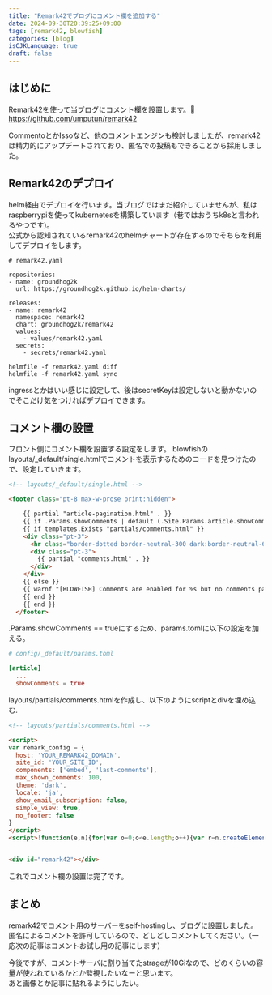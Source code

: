 ```yaml
---
title: "Remark42でブログにコメント欄を追加する"
date: 2024-09-30T20:39:25+09:00
tags: [remark42, blowfish]
categories: [blog]
isCJKLanguage: true
draft: false
---
```


## はじめに

Remark42を使って当ブログにコメント欄を設置します。:pray:  
<https://github.com/umputun/remark42>

CommentoとかIssoなど、他のコメントエンジンも検討しましたが、remark42は精力的にアップデートされており、匿名での投稿もできることから採用しました。

## Remark42のデプロイ

helm経由でデプロイを行います。当ブログではまだ紹介していませんが、私はraspberrypiを使ってkubernetesを構築しています（巷ではおうちk8sと言われるやつです)。  
公式から認知されているremark42のhelmチャートが存在するのでそちらを利用してデプロイをします。

```
# remark42.yaml

repositories:
- name: groundhog2k
  url: https://groundhog2k.github.io/helm-charts/

releases:
- name: remark42
  namespace: remark42
  chart: groundhog2k/remark42
  values:
    - values/remark42.yaml
  secrets:
    - secrets/remark42.yaml
```

```
helmfile -f remark42.yaml diff
helmfile -f remark42.yaml sync
```

ingressとかはいい感じに設定して、後はsecretKeyは設定しないと動かないのでそこだけ気をつければデプロイできます。

## コメント欄の設置

フロント側にコメント欄を設置する設定をします。
blowfishのlayouts/_default/single.htmlでコメントを表示するためのコードを見つけたので、設定していきます。

```html
<!-- layouts/_default/single.html -->

<footer class="pt-8 max-w-prose print:hidden">

    {{ partial "article-pagination.html" . }}
    {{ if .Params.showComments | default (.Site.Params.article.showComments | default false) }}
    {{ if templates.Exists "partials/comments.html" }}
    <div class="pt-3">
      <hr class="border-dotted border-neutral-300 dark:border-neutral-600" />
      <div class="pt-3">
        {{ partial "comments.html" . }}
      </div>
    </div>
    {{ else }}
    {{ warnf "[BLOWFISH] Comments are enabled for %s but no comments partial exists." .File.Path }}
    {{ end }}
    {{ end }}
  </footer>
```

.Params.showComments == trueにするため、params.tomlに以下の設定を加える。

```toml
# config/_default/params.toml 

[article]
  ...
  showComments = true
```

layouts/partials/comments.htmlを作成し、以下のようにscriptとdivを埋め込む.

```html
<!-- layouts/partials/comments.html -->

<script>
var remark_config = {
  host: 'YOUR_REMARK42_DOMAIN',
  site_id: 'YOUR_SITE_ID',
  components: ['embed', 'last-comments'],
  max_shown_comments: 100,
  theme: 'dark',
  locale: 'ja',
  show_email_subscription: false,
  simple_view: true,
  no_footer: false
}
</script>
<script>!function(e,n){for(var o=0;o<e.length;o++){var r=n.createElement("script"),c=".js",d=n.head||n.body;"noModule"in r?(r.type="module",c=".mjs"):r.async=!0,r.defer=!0,r.src=remark_config.host+"/web/"+e[o]+c,d.appendChild(r)}}(remark_config.components||["embed"],document);</script>


<div id="remark42"></div>
```

これでコメント欄の設置は完了です。

## まとめ

remark42でコメント用のサーバーをself-hostingし、ブログに設置しました。  
匿名によるコメントを許可しているので、どしどしコメントしてください。（一応次の記事はコメントお試し用の記事にします）

今後ですが、コメントサーバに割り当てたstrageが10Giなので、どのくらいの容量が使われているかとか監視したいなーと思います。  
あと画像とか記事に貼れるようにしたい。
